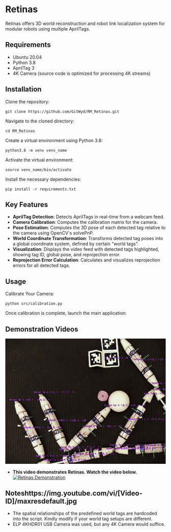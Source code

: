 # Retinas

Retinas offers 3D world reconstruction and robot link localization system for modular robots using multiple AprilTags.

## Requirements

- Ubuntu 20.04
- Python 3.8
- AprilTag 3
- 4K Camera (source code is optimized for processing 4K streams)

## Installation

Clone the repository:

    git clone https://github.com/GitWyd/RM_Retinas.git

Navigate to the cloned directory:

    cd RM_Retinas

Create a virtual environment using Python 3.8:

    python3.8 -m venv venv_name

Activate the virtual environment:

    source venv_name/bin/activate

Install the necessary dependencies:

    pip install -r requirements.txt

## Key Features

- **AprilTag Detection**: Detects AprilTags in real-time from a webcam feed.
- **Camera Calibration**: Computes the calibration matrix for the camera.
- **Pose Estimation**: Computes the 3D pose of each detected tag relative to the camera using OpenCV's solvePnP.
- **World Coordinate Transformation**: Transforms detected tag poses into a global coordinate system, defined by certain "world tags".
- **Visualization**: Displays the video feed with detected tags highlighted, showing tag ID, global pose, and reprojection error.
- **Reprojection Error Calculation**: Calculates and visualizes reprojection errors for all detected tags.

## Usage

Calibrate Your Camera:

    python src/calibration.py

Once calibration is complete, launch the main application:

## Demonstration Videos

![Retinas Calibration](assets/calibration/retinas_v1.png)

- **This video demonstrates Retinas. Watch the video below.**
[![Retinas Demonstration](https://img.youtube.com/vi/BVpfQ9duoic/maxresdefault.jpg)](https://youtu.be/BVpfQ9duoic)


## Noteshttps://img.youtube.com/vi/[Video-ID]/maxresdefault.jpg


- The spatial relationships of the predefined world tags are hardcoded into the script. Kindly modify if your world tag setups are different.
- ELP 4KHDR01 USB Camera was used, but any 4K Camera would suffice.
